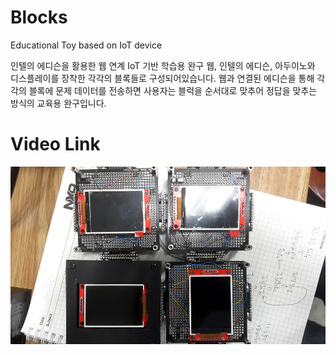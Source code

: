 # Blocks
Educational Toy based on IoT device

인텔의 에디슨을 활용한 웹 연계 IoT 기반 학습용 완구
웹, 인텔의 에디슨, 아두이노와 디스플레이를 장착한 각각의 블록들로 구성되어있습니다.
웹과 연결된 에디슨을 통해 각각의 블록에 문제 데이터를 전송하면 사용자는 블럭을 순서대로 맞추어 정답을 맞추는 방식의 교육용 완구입니다.


# Video Link
[![Blocks](https://raw.githubusercontent.com/handgear/Blocks/master/thumbnail.jpg)](https://youtu.be/CeeUtMo8t5Q "Blocks")
